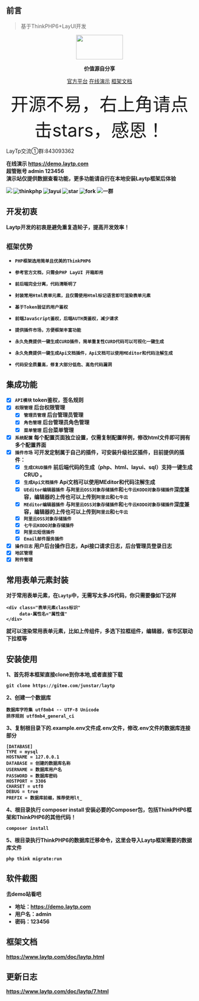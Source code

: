 ## 前言
> 基于ThinkPHP6+LayUI开发
<div align="center">
<img src="https://static.laytp.com/component/front/images/un28.png" width="126" height="66"/>
</div>
<p align="center"><strong>价值源自分享</strong></p>

<p align="center">
	<a href="https://www.laytp.com" target="_blank">官方平台</a> 
    <a href="https://demo.laytp.com" rel="nofollow" >在线演示</a>
	<a href="https://www.laytp.com/doc.html" target="_blank">框架文档</a>
</p>
<p align="center">
<font size="20" >开源不易，右上角请点击stars，感恩！</font>
</p>

<p>LayTp交流①群:843093362</p>

<b>在线演示 <a href="https://demo.laytp.com"  target="_blank">https://demo.laytp.com</a> </b><br/>
<b>超管账号  admin 123456 </b><br/>
<b>演示站仅提供数据查看功能，更多功能请自行在本地安装Laytp框架后体验<br/>

<img src="https://img.shields.io/badge/license-Apache-blue.svg" />
<img src="https://img.shields.io/badge/ThinkPHP-6.x.x-brightgreen.svg" alt="thinkphp">
<img src="https://img.shields.io/badge/Layui-2.6.n-red.svg" alt="layui">
<img src="https://gitee.com/junstar/laytp/badge/star.svg?theme=gvp" alt="star">
<img src="https://gitee.com/junstar/laytp/badge/fork.svg?theme=gvp" alt="fork">
<img src="https://img.shields.io/badge/LayTp交流①群-843093362-blue.svg" alt="一群">

## 开发初衷

Laytp开发的初衷是避免重复造轮子，提高开发效率！

## `框架优势`

* `PHP框架选用简单且优美的ThinkPHP6`

* `参考官方文档，只需会PHP LayUI 开箱即用`

* `前后端完全分离，代码清晰明了`

* `封装常用Html表单元素，且仅需使用Html标记语言即可渲染表单元素`

* `基于Token验证的用户鉴权`

* `前端JavaScript鉴权，后端AUTH类鉴权，减少请求`
  
* `提供插件市场，方便框架丰富功能`

* `永久免费提供一键生成CURD插件，简单重复性CURD代码可以可视化一键生成`

* `永久免费提供一键生成Api文档插件，Api文档可以使用MEditor和代码注解生成`

* `代码安全质量高，修复大部分低危、高危代码漏洞`

## 集成功能

- [x] `API模块` token鉴权，签名规则
- [x] `权限管理` 后台权限管理
    - [x] `管理员管理` 后台管理员管理
    - [x] `角色管理` 后台管理员角色管理
    - [x] `菜单管理` 后台菜单管理
- [x] `系统配置` 每个配置页面独立设置，仅需复制配置样例，修改html文件即可拥有多个配置界面
- [x] `插件市场` 可开发定制属于自己的插件，可安装升级社区插件，目前提供的插件：
    - [x] `生成CRUD插件` 前后端代码的生成（php、html、layui、sql）支持一键生成CRUD 。
    - [x] `生成Api文档插件` Api文档可以使用MEditor和代码注解生成
    - [x] `UEditor编辑器插件` 与`阿里云OSS对象存储插件`和`七牛云KODO对象存储插件`深度兼容，编辑器的上传也可以上传到`阿里云`和`七牛云`
    - [x] `MEditor编辑器插件` 与`阿里云OSS对象存储插件`和`七牛云KODO对象存储插件`深度兼容，编辑器的上传也可以上传到`阿里云`和`七牛云`
    - [x] `阿里云OSS对象存储插件` 
    - [x] `七牛云KODO对象存储插件` 
    - [x] `阿里云短信插件`
    - [x] `Email邮件服务插件`
- [x] `操作日志` 用户后台操作日志，Api接口请求日志，后台管理员登录日志
- [x] `地区管理`
- [x] `附件管理`

## 常用表单元素封装
对于常用表单元素，在`Laytp`中，无需写太多JS代码，你只需要像如下这样
```
<div class="表单元素class标识"
     data-属性名="属性值"
</div>
```
就可以渲染常用表单元素，比如上传组件，多选下拉框组件，编辑器，省市区联动下拉框等

## 安装使用
1、首先将本框架直接clone到你本地,或者直接下载
```
git clone https://gitee.com/junstar/laytp
```
2、创建一个数据库
```
数据库字符集 utf8mb4 -- UTF-8 Unicode
排序规则 utf8mb4_general_ci
```
3、复制根目录下的.example.env文件成.env文件，修改.env文件的数据库连接部分
```
[DATABASE]
TYPE = mysql
HOSTNAME = 127.0.0.1
DATABASE = 创建的数据库名称
USERNAME = 数据库用户名
PASSWORD = 数据库密码
HOSTPORT = 3306
CHARSET = utf8
DEBUG = true
PREFIX = 数据库前缀，推荐使用lt_
```
4、根目录执行 composer install 安装必要的Composer包，包括ThinkPHP6框架和ThinkPHP6的其他代码！
```
composer install
```
5、根目录执行ThinkPHP6的数据库迁移命令，这里会导入Laytp框架需要的数据库文件
```
php think migrate:run
```

## 软件截图
去demo站看吧
- 地址：https://demo.laytp.com
- 用户名：admin
- 密码：123456

## 框架文档
https://www.laytp.com/doc/laytp.html

## 更新日志
https://www.laytp.com/doc/laytp/7.html